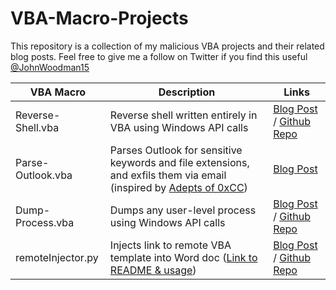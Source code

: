 # VBA-Macro-Projects
This repository is a collection of my malicious VBA projects and their related blog posts. Feel free to give me a follow on Twitter if you find this useful [@JohnWoodman15](https://twitter.com/JohnWoodman15)

| VBA Macro | Description | Links |
|-|-|-|
| Reverse-Shell.vba | Reverse shell written entirely in VBA using Windows API calls | [Blog Post](https://john-woodman.com/research/malicious-vba-macros-trials-tribulations/) / [Github Repo](https://github.com/JohnWoodman/VBA-Macro-Reverse-Shell) |
| Parse-Outlook.vba | Parses Outlook for sensitive keywords and file extensions, and exfils them via email (inspired by [Adepts of 0xCC](https://twitter.com/AdeptsOf0xCC)) | [Blog Post](https://adepts.of0x.cc/vba-outlook/) |
| Dump-Process.vba | Dumps any user-level process using Windows API calls | [Blog Post](https://john-woodman.com/research/malicious-vba-macros-trials-tribulations/) / [Github Repo](https://github.com/JohnWoodman/VBA-Macro-Dump-Process) |
| remoteInjector.py | Injects link to remote VBA template into Word doc ([Link to README & usage](https://github.com/JohnWoodman/remoteInjector)) | [Blog Post](https://john-woodman.com/research/vba-macro-remote-template-injection/) / [Github Repo](https://github.com/JohnWoodman/remoteInjector) |
